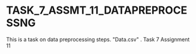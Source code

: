 # TASK_7_ASSMT_11_DATAPREPROCESSNG
This is a task on data preprocessing steps. "Data.csv" . Task 7 Assignment 11
